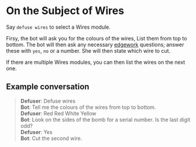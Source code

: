 # On the Subject of Wires

Say `defuse wires` to select a Wires module.

Firsy, the bot will ask you for the colours of the wires, List them from top to bottom. The bot will then ask any necessary [edgework](https://ktane.timwi.de/More/FAQs.html#edgework) questions; answer these with `yes`, `no` or a number. She will then state which wire to cut.

If there are multiple Wires modules, you can then list the wires on the next one.

## Example conversation

>**Defuser**: Defuse wires\
>**Bot**: Tell me the colours of the wires from top to bottom.\
>**Defuser**: Red Red White Yellow\
>**Bot**: Look on the sides of the bomb for a serial number. Is the last digit odd?\
>**Defuser**: Yes\
>**Bot**: Cut the second wire.
